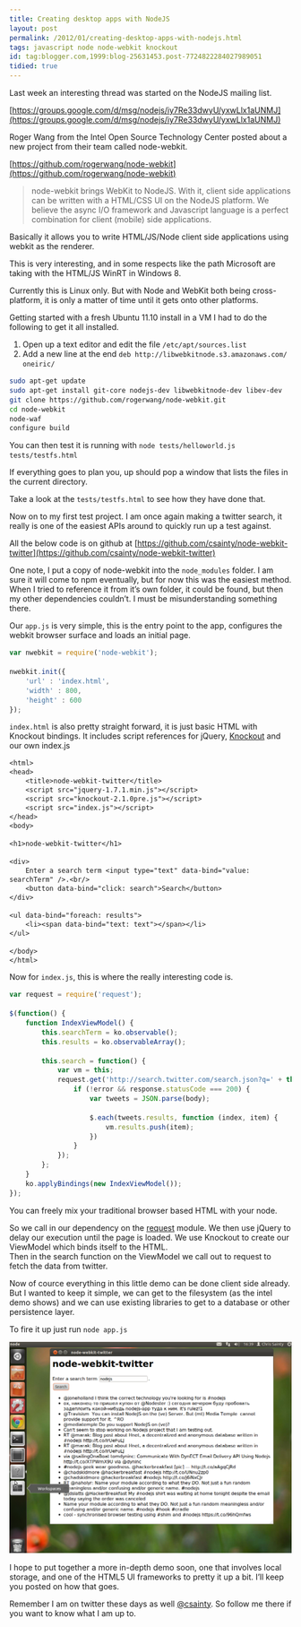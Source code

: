```yaml
---
title: Creating desktop apps with NodeJS
layout: post
permalink: /2012/01/creating-desktop-apps-with-nodejs.html
tags: javascript node node-webkit knockout
id: tag:blogger.com,1999:blog-25631453.post-7724822284027989051
tidied: true
---
```



Last week an interesting thread was started on the NodeJS mailing list.  
 
[https://groups.google.com/d/msg/nodejs/iy7Re33dwyU/yxwLlx1aUNMJ](https://groups.google.com/d/msg/nodejs/iy7Re33dwyU/yxwLlx1aUNMJ)  
 
Roger Wang from the Intel Open Source Technology Center posted about a new project from their team called node-webkit.  
 
[https://github.com/rogerwang/node-webkit](https://github.com/rogerwang/node-webkit)  

> node-webkit brings WebKit to NodeJS. With it, client side applications can be written with a HTML/CSS UI on the NodeJS platform. We believe the async I/O framework and Javascript language is a perfect combination for client (mobile) side applications.  
 
Basically it allows you to write HTML/JS/Node client side applications using webkit as the renderer.    

This is very interesting, and in some respects like the path Microsoft are taking with the HTML/JS WinRT in Windows 8.    

Currently this is Linux only. But with Node and WebKit both being cross-platform, it is only a matter of time until it gets onto other platforms.    

Getting started with a fresh Ubuntu 11.10 install in a VM I had to do the following to get it all installed.   

1. Open up a text editor and edit the file `/etc/apt/sources.list`
2. Add a new line at the end `deb http://libwebkitnode.s3.amazonaws.com/ oneiric/`

```bash
sudo apt-get update
sudo apt-get install git-core nodejs-dev libwebkitnode-dev libev-dev
git clone https://github.com/rogerwang/node-webkit.git
cd node-webkit
node-waf
configure build
```

You can then test it is running with `node tests/helloworld.js tests/testfs.html`
 
If everything goes to plan you, up should pop a window that lists the files in the current directory.  
 
Take a look at the `tests/testfs.html` to see how they have done that.  
 
Now on to my first test project. I am once again making a twitter search, it really is one of the easiest APIs around to quickly run up a test against.  
 
All the below code is on github at [https://github.com/csainty/node-webkit-twitter](https://github.com/csainty/node-webkit-twitter)  
 
One note, I put a copy of node-webkit into the `node_modules` folder. I am sure it will come to npm eventually, but for now this was the easiest method.  
When I tried to reference it from it’s own folder, it could be found, but then my other dependencies couldn’t. I must be misunderstanding something there.  
 
Our `app.js` is very simple, this is the entry point to the app, configures the webkit browser surface and loads an initial page.  

```javascript
var nwebkit = require('node-webkit');

nwebkit.init({
	'url' : 'index.html',
	'width' : 800,
	'height' : 600
});

```  
 
`index.html` is also pretty straight forward, it is just basic HTML with Knockout bindings. It includes script references for jQuery, [Knockout](http://csainty.blogspot.com/2011/10/learn-something-new-knockout-js.html) and our own index.js  

```markup
<html>
<head>
	<title>node-webkit-twitter</title>
	<script src="jquery-1.7.1.min.js"></script>
	<script src="knockout-2.1.0pre.js"></script>
	<script src="index.js"></script>
</head>
<body>

<h1>node-webkit-twitter</h1>

<div>
	Enter a search term <input type="text" data-bind="value: searchTerm" />.<br/>
	<button data-bind="click: search">Search</button>
</div>

<ul data-bind="foreach: results">
	<li><span data-bind="text: text"></span></li>
</ul>

</body>
</html>
```  
 
Now for `index.js`, this is where the really interesting code is.  

```javascript
var request = require('request');

$(function() {
	function IndexViewModel() {
		this.searchTerm = ko.observable();
		this.results = ko.observableArray();

		this.search = function() {
			var vm = this;
			request.get('http://search.twitter.com/search.json?q=' + this.searchTerm(), function (error, response, body) {
				if (!error && response.statusCode === 200) {
					var tweets = JSON.parse(body);
					
					$.each(tweets.results, function (index, item) {
						vm.results.push(item);
					})					
				}
			});
		};
	}
	ko.applyBindings(new IndexViewModel());
});
```  
 
You can freely mix your traditional browser based HTML with your node.  
 
So we call in our dependency on the [request](https://github.com/mikeal/request) module. We then use jQuery to delay our execution until the page is loaded. We use Knockout to create our ViewModel which binds itself to the HTML.  
Then in the search function on the ViewModel we call out to request to fetch the data from twitter.  
 
Now of cource everything in this little demo can be done client side already. But I wanted to keep it simple, we can get to the filesystem (as the intel demo shows) and we can use existing libraries to get to a database or other persistence layer.  
 
To fire it up just run `node app.js`
 
![Node](/images/1382874053234.png)  
 
I hope to put together a more in-depth demo soon, one that involves local storage, and one of the HTML5 UI frameworks to pretty it up a bit. I’ll keep you posted on how that goes.  
 
Remember I am on twitter these days as well [@csainty](http://twitter.com/csainty). So follow me there if you want to know what I am up to.  
  
